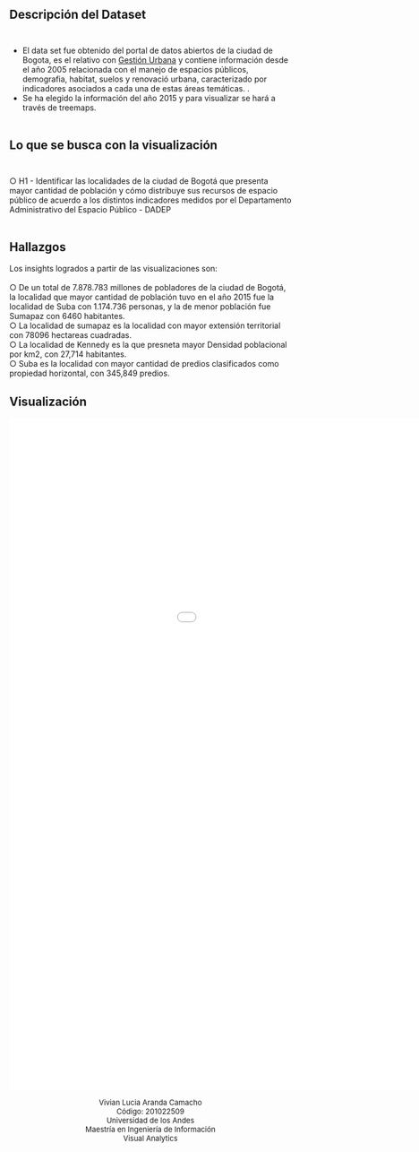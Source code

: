 ## Descripción del Dataset<br><br>
- El data set fue obtenido del portal de datos abiertos de la ciudad de Bogota, es el relativo con [Gestión Urbana](http://opendatabogota.ccb.org.co/SitePages/Odata_ccb.aspx) y contiene información desde el año 2005 relacionada con el manejo de espacios públicos, demografia, habitat, suelos y renovació urbana, caracterizado por indicadores asociados a cada una de estas áreas temáticas. .<br>
- Se ha elegido la información del año 2015 y para visualizar se hará a través de treemaps.	<br><br>

## Lo que se busca con la visualización <br><br>
○ H1 - Identificar las localidades de la ciudad de Bogotá que presenta mayor cantidad de población y cómo distribuye sus recursos de espacio público de acuerdo a los distintos indicadores medidos por el Departamento Administrativo del Espacio Público - DADEP <br/><br/>

## Hallazgos

Los insights logrados a partir de las visualizaciones son:<br/><br/>
○ De un total de 7.878.783 millones de pobladores de la ciudad de Bogotá, la localidad que mayor cantidad de población tuvo en el año 2015 fue la localidad de Suba con 1.174.736 personas, y la de menor población fue Sumapaz con 6460 habitantes. <br/> 
○ La localidad de sumapaz es la localidad con mayor extensión territorial con 78096 hectareas cuadradas.<br/>
○ La localidad de Kennedy es la que presneta mayor Densidad poblacional por km2, con 27,714 habitantes. <br/>
○ Suba es la localidad con mayor cantidad de predios clasificados como propiedad horizontal, con 345,849 predios. <br/>

## Visualización

<html>
	<head>
	  	<meta charset="utf-8">
		<title>Tendencia en compra de libros de política de EEUU en Amazon.com</title>
	</head>
	<body>
		<div><iframe src="books_adjacence.html" frameborder="0" width="1200" height="1200" scrolling="yes"></iframe></div>



<p align="center" style="font-size: 13px; text-align: center;">
	      Vivian Lucia Aranda Camacho<br>
	      Código: 201022509<br>
	      Universidad de los Andes<br>
	      Maestría en Ingeniería de Información<br>
	      Visual Analytics
	    </p>
	   </body>
</html>
